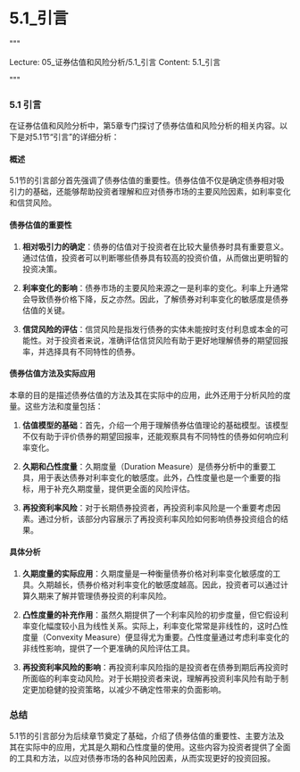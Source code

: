 # 5.1_引言

"""

Lecture: 05_证券估值和风险分析/5.1_引言
Content: 5.1_引言

"""

### 5.1 引言

在证券估值和风险分析中，第5章专门探讨了债券估值和风险分析的相关内容。以下是对5.1节“引言”的详细分析：

#### 概述

5.1节的引言部分首先强调了债券估值的重要性。债券估值不仅是确定债券相对吸引力的基础，还能够帮助投资者理解和应对债券市场的主要风险因素，如利率变化和信贷风险。

#### 债券估值的重要性

1. **相对吸引力的确定**：债券的估值对于投资者在比较大量债券时具有重要意义。通过估值，投资者可以判断哪些债券具有较高的投资价值，从而做出更明智的投资决策。

2. **利率变化的影响**：债券市场的主要风险来源之一是利率的变化。利率上升通常会导致债券价格下降，反之亦然。因此，了解债券对利率变化的敏感度是债券估值的关键。

3. **信贷风险的评估**：信贷风险是指发行债券的实体未能按时支付利息或本金的可能性。对于投资者来说，准确评估信贷风险有助于更好地理解债券的期望回报率，并选择具有不同特性的债券。

#### 债券估值方法及实际应用

本章的目的是描述债券估值的方法及其在实际中的应用，此外还用于分析风险的度量。这些方法和度量包括：

1. **估值模型的基础**：首先，介绍一个用于理解债券估值理论的基础模型。该模型不仅有助于评价债券的期望回报率，还能观察具有不同特性的债券如何响应利率变化。

2. **久期和凸性度量**：久期度量（Duration Measure）是债券分析中的重要工具，用于表达债券对利率变化的敏感度。此外，凸性度量也是一个重要的指标，用于补充久期度量，提供更全面的风险评估。

3. **再投资利率风险**：对于长期债券投资者，再投资利率风险是一个重要考虑因素。通过分析，该部分内容展示了再投资利率风险如何影响债券投资组合的结果。

#### 具体分析

1. **久期度量的实际应用**：久期度量是一种衡量债券价格对利率变化敏感度的工具。久期越长，债券价格对利率变化的敏感度越高。因此，投资者可以通过计算久期来了解并管理债券投资的利率风险。

2. **凸性度量的补充作用**：虽然久期提供了一个利率风险的初步度量，但它假设利率变化幅度较小且为线性关系。实际上，利率变化常常是非线性的，这时凸性度量（Convexity Measure）便显得尤为重要。凸性度量通过考虑利率变化的非线性影响，提供了一个更准确的风险评估工具。

3. **再投资利率风险的影响**：再投资利率风险指的是投资者在债券到期后再投资时所面临的利率变动风险。对于长期投资者来说，理解再投资利率风险有助于制定更加稳健的投资策略，以减少不确定性带来的负面影响。

### 总结

5.1节的引言部分为后续章节奠定了基础，介绍了债券估值的重要性、主要方法及其在实际中的应用，尤其是久期和凸性度量的使用。这些内容为投资者提供了全面的工具和方法，以应对债券市场的各种风险因素，从而实现更好的投资回报。

